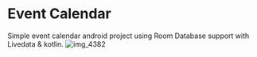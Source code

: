 # Event Calendar
Simple event calendar android project using Room Database support with Livedata & kotlin.
![img_4382](https://user-images.githubusercontent.com/16744835/47967443-a3e99080-e087-11e8-942e-4b498348fb7b.PNG)
